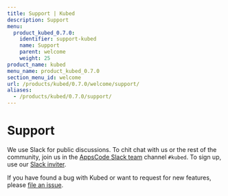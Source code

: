 ```yaml
---
title: Support | Kubed
description: Support
menu:
  product_kubed_0.7.0:
    identifier: support-kubed
    name: Support
    parent: welcome
    weight: 25
product_name: kubed
menu_name: product_kubed_0.7.0
section_menu_id: welcome
url: /products/kubed/0.7.0/welcome/support/
aliases:
  - /products/kubed/0.7.0/support/
---
```


# Support

We use Slack for public discussions. To chit chat with us or the rest of the community, join us in the [AppsCode Slack team](https://appscode.slack.com/messages/C6HSHCKBL/details/) channel `#kubed`. To sign up, use our [Slack inviter](https://slack.appscode.com/).

If you have found a bug with Kubed or want to request for new features, please [file an issue](https://github.com/appscode/kubed/issues/new).
